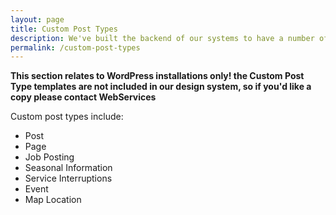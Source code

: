 ```yaml
---
layout: page
title: Custom Post Types
description: We've built the backend of our systems to have a number of Custom Post Types in WP instances
permalink: /custom-post-types
---
```


**This section relates to WordPress installations only! the Custom Post Type templates are not included in our design system, so if you'd like a copy please contact WebServices**

Custom post types include:

- Post
- Page
- Job Posting
- Seasonal Information
- Service Interruptions
- Event
- Map Location
